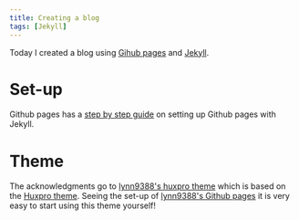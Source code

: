 ```yaml
---
title: Creating a blog
tags: [Jekyll]
---
```


Today I created a blog using [Gihub pages](https://pages.github.com/) and
[Jekyll](https://jekyllrb.com/).

# Set-up

Github pages has a 
[step by step guide](https://docs.github.com/en/pages/setting-up-a-github-pages-site-with-jekyll)
on setting up Github pages with Jekyll.

# Theme

The acknowledgments go to 
[lynn9388's huxpro theme](https://github.com/lynn9388/huxpro) which is based on the 
[Huxpro theme](https://github.com/Huxpro/huxpro.github.io). Seeing the set-up
of [lynn9388's Github pages](https://github.com/lynn9388/lynn9388.github.io) it
is very easy to start using this theme yourself!
